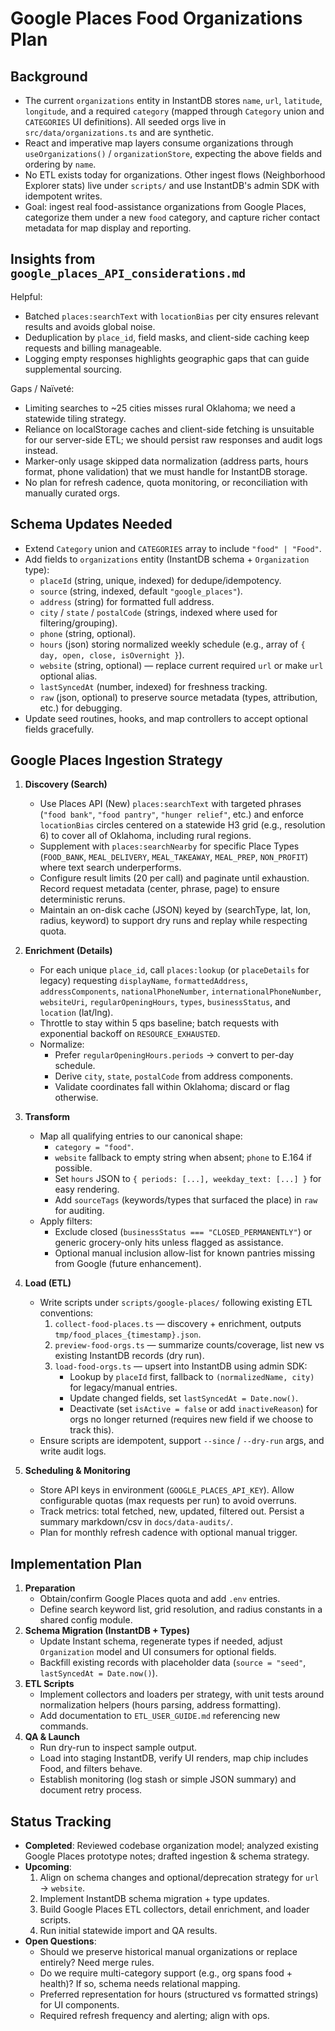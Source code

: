 # Google Places Food Organizations Plan

## Background
- The current `organizations` entity in InstantDB stores `name`, `url`, `latitude`, `longitude`, and a required `category` (mapped through `Category` union and `CATEGORIES` UI definitions). All seeded orgs live in `src/data/organizations.ts` and are synthetic.
- React and imperative map layers consume organizations through `useOrganizations()` / `organizationStore`, expecting the above fields and ordering by `name`.
- No ETL exists today for organizations. Other ingest flows (Neighborhood Explorer stats) live under `scripts/` and use InstantDB's admin SDK with idempotent writes.
- Goal: ingest real food-assistance organizations from Google Places, categorize them under a new `food` category, and capture richer contact metadata for map display and reporting.

## Insights from `google_places_API_considerations.md`
Helpful:
- Batched `places:searchText` with `locationBias` per city ensures relevant results and avoids global noise.
- Deduplication by `place_id`, field masks, and client-side caching keep requests and billing manageable.
- Logging empty responses highlights geographic gaps that can guide supplemental sourcing.

Gaps / Naïveté:
- Limiting searches to ~25 cities misses rural Oklahoma; we need a statewide tiling strategy.
- Reliance on localStorage caches and client-side fetching is unsuitable for our server-side ETL; we should persist raw responses and audit logs instead.
- Marker-only usage skipped data normalization (address parts, hours format, phone validation) that we must handle for InstantDB storage.
- No plan for refresh cadence, quota monitoring, or reconciliation with manually curated orgs.

## Schema Updates Needed
- Extend `Category` union and `CATEGORIES` array to include `"food" | "Food"`.
- Add fields to `organizations` entity (InstantDB schema + `Organization` type):
  - `placeId` (string, unique, indexed) for dedupe/idempotency.
  - `source` (string, indexed, default `"google_places"`).
  - `address` (string) for formatted full address.
  - `city` / `state` / `postalCode` (strings, indexed where used for filtering/grouping).
  - `phone` (string, optional).
  - `hours` (json) storing normalized weekly schedule (e.g., array of `{ day, open, close, isOvernight }`).
  - `website` (string, optional) — replace current required `url` or make `url` optional alias.
  - `lastSyncedAt` (number, indexed) for freshness tracking.
  - `raw` (json, optional) to preserve source metadata (types, attribution, etc.) for debugging.
- Update seed routines, hooks, and map controllers to accept optional fields gracefully.

## Google Places Ingestion Strategy
1. **Discovery (Search)**
   - Use Places API (New) `places:searchText` with targeted phrases (`"food bank"`, `"food pantry"`, `"hunger relief"`, etc.) and enforce `locationBias` circles centered on a statewide H3 grid (e.g., resolution 6) to cover all of Oklahoma, including rural regions.
   - Supplement with `places:searchNearby` for specific Place Types (`FOOD_BANK`, `MEAL_DELIVERY`, `MEAL_TAKEAWAY`, `MEAL_PREP`, `NON_PROFIT`) where text search underperforms.
   - Configure result limits (20 per call) and paginate until exhaustion. Record request metadata (center, phrase, page) to ensure deterministic reruns.
   - Maintain an on-disk cache (JSON) keyed by (searchType, lat, lon, radius, keyword) to support dry runs and replay while respecting quota.

2. **Enrichment (Details)**
   - For each unique `place_id`, call `places:lookup` (or `placeDetails` for legacy) requesting `displayName`, `formattedAddress`, `addressComponents`, `nationalPhoneNumber`, `internationalPhoneNumber`, `websiteUri`, `regularOpeningHours`, `types`, `businessStatus`, and `location` (lat/lng).
   - Throttle to stay within 5 qps baseline; batch requests with exponential backoff on `RESOURCE_EXHAUSTED`.
   - Normalize:
     - Prefer `regularOpeningHours.periods` → convert to per-day schedule.
     - Derive `city`, `state`, `postalCode` from address components.
     - Validate coordinates fall within Oklahoma; discard or flag otherwise.

3. **Transform**
   - Map all qualifying entries to our canonical shape:
     - `category = "food"`.
     - `website` fallback to empty string when absent; `phone` to E.164 if possible.
     - Set `hours` JSON to `{ periods: [...], weekday_text: [...] }` for easy rendering.
     - Add `sourceTags` (keywords/types that surfaced the place) in `raw` for auditing.
   - Apply filters:
     - Exclude closed (`businessStatus === "CLOSED_PERMANENTLY"`) or generic grocery-only hits unless flagged as assistance.
     - Optional manual inclusion allow-list for known pantries missing from Google (future enhancement).

4. **Load (ETL)**
   - Write scripts under `scripts/google-places/` following existing ETL conventions:
     1. `collect-food-places.ts` — discovery + enrichment, outputs `tmp/food_places_{timestamp}.json`.
     2. `preview-food-orgs.ts` — summarize counts/coverage, list new vs existing InstantDB records (dry run).
     3. `load-food-orgs.ts` — upsert into InstantDB using admin SDK:
        - Lookup by `placeId` first, fallback to `(normalizedName, city)` for legacy/manual entries.
        - Update changed fields, set `lastSyncedAt = Date.now()`.
        - Deactivate (set `isActive = false` or add `inactiveReason`) for orgs no longer returned (requires new field if we choose to track this).
   - Ensure scripts are idempotent, support `--since` / `--dry-run` args, and write audit logs.

5. **Scheduling & Monitoring**
   - Store API keys in environment (`GOOGLE_PLACES_API_KEY`). Allow configurable quotas (max requests per run) to avoid overruns.
   - Track metrics: total fetched, new, updated, filtered out. Persist a summary markdown/csv in `docs/data-audits/`.
   - Plan for monthly refresh cadence with optional manual trigger.

## Implementation Plan
1. **Preparation**
   - Obtain/confirm Google Places quota and add `.env` entries.
   - Define search keyword list, grid resolution, and radius constants in a shared config module.
2. **Schema Migration (InstantDB + Types)**
   - Update Instant schema, regenerate types if needed, adjust `Organization` model and UI consumers for optional fields.
   - Backfill existing records with placeholder data (`source = "seed"`, `lastSyncedAt = Date.now()`).
3. **ETL Scripts**
   - Implement collectors and loaders per strategy, with unit tests around normalization helpers (hours parsing, address formatting).
   - Add documentation to `ETL_USER_GUIDE.md` referencing new commands.
4. **QA & Launch**
   - Run dry-run to inspect sample output.
   - Load into staging InstantDB, verify UI renders, map chip includes Food, and filters behave.
   - Establish monitoring (log stash or simple JSON summary) and document retry process.

## Status Tracking
- **Completed**: Reviewed codebase organization model; analyzed existing Google Places prototype notes; drafted ingestion & schema strategy.
- **Upcoming**:
  1. Align on schema changes and optional/deprecation strategy for `url` → `website`.
  2. Implement InstantDB schema migration + type updates.
  3. Build Google Places ETL collectors, detail enrichment, and loader scripts.
  4. Run initial statewide import and QA results.
- **Open Questions**:
  - Should we preserve historical manual organizations or replace entirely? Need merge rules.
  - Do we require multi-category support (e.g., org spans food + health)? If so, schema needs relational mapping.
  - Preferred representation for hours (structured vs formatted strings) for UI components.
  - Required refresh frequency and alerting; align with ops.
